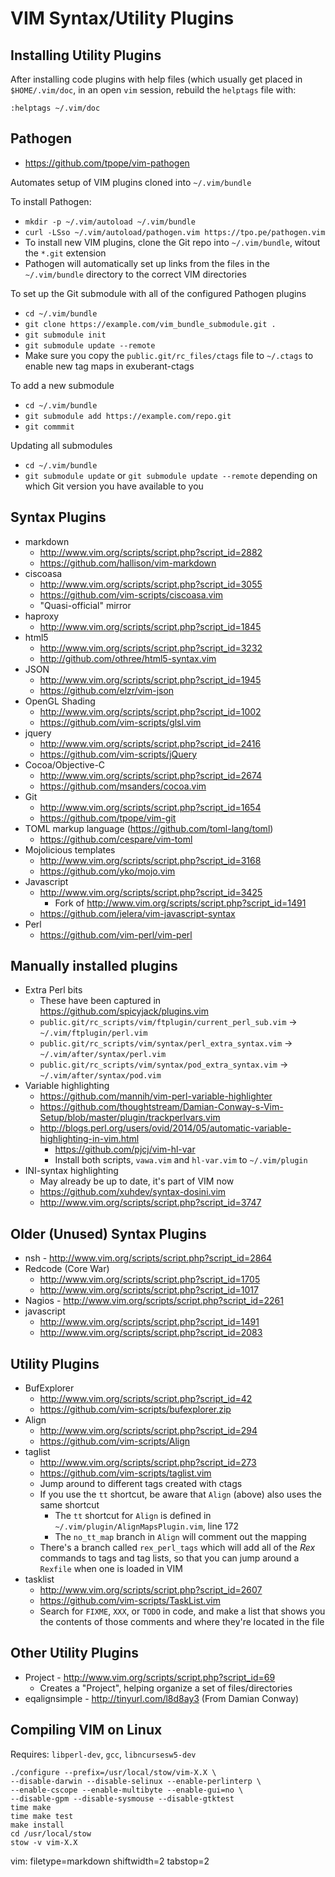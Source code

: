 # VIM Syntax/Utility Plugins #

## Installing Utility Plugins ##

After installing code plugins with help files (which usually get placed in
`$HOME/.vim/doc`, in an open `vim` session, rebuild the `helptags` file with:

    :helptags ~/.vim/doc

## Pathogen ##
- https://github.com/tpope/vim-pathogen

Automates setup of VIM plugins cloned into `~/.vim/bundle`

To install Pathogen:
  - `mkdir -p ~/.vim/autoload ~/.vim/bundle`
  - `curl -LSso ~/.vim/autoload/pathogen.vim https://tpo.pe/pathogen.vim`
- To install new VIM plugins, clone the Git repo into `~/.vim/bundle`, witout
  the `*.git` extension
- Pathogen will automatically set up links from the files in the
`~/.vim/bundle` directory to the correct VIM directories

To set up the Git submodule with all of the configured Pathogen plugins
- `cd ~/.vim/bundle`
- `git clone https://example.com/vim_bundle_submodule.git .`
- `git submodule init`
- `git submodule update --remote`
- Make sure you copy the `public.git/rc_files/ctags` file to `~/.ctags` to
  enable new tag maps in exuberant-ctags

To add a new submodule
- `cd ~/.vim/bundle`
- `git submodule add https://example.com/repo.git`
- `git commmit`

Updating all submodules
- `cd ~/.vim/bundle`
- `git submodule update` or `git submodule update --remote` depending on which
  Git version you have available to you

## Syntax Plugins ##
- markdown
  - http://www.vim.org/scripts/script.php?script_id=2882
  - https://github.com/hallison/vim-markdown
- ciscoasa
  - http://www.vim.org/scripts/script.php?script_id=3055
  - https://github.com/vim-scripts/ciscoasa.vim
  - "Quasi-official" mirror
- haproxy
  - http://www.vim.org/scripts/script.php?script_id=1845
- html5
  - http://www.vim.org/scripts/script.php?script_id=3232
  - http://github.com/othree/html5-syntax.vim
- JSON
  - http://www.vim.org/scripts/script.php?script_id=1945
  - https://github.com/elzr/vim-json
- OpenGL Shading
  - http://www.vim.org/scripts/script.php?script_id=1002
  - https://github.com/vim-scripts/glsl.vim
- jquery
  - http://www.vim.org/scripts/script.php?script_id=2416
  - https://github.com/vim-scripts/jQuery
- Cocoa/Objective-C
  - http://www.vim.org/scripts/script.php?script_id=2674
  - https://github.com/msanders/cocoa.vim
- Git
  - http://www.vim.org/scripts/script.php?script_id=1654
  - https://github.com/tpope/vim-git
- TOML markup language (https://github.com/toml-lang/toml) 
  - https://github.com/cespare/vim-toml
- Mojolicious templates
  - http://www.vim.org/scripts/script.php?script_id=3168
  - https://github.com/yko/mojo.vim
- Javascript
  - http://www.vim.org/scripts/script.php?script_id=3425
    - Fork of http://www.vim.org/scripts/script.php?script_id=1491
  - https://github.com/jelera/vim-javascript-syntax
- Perl
  - https://github.com/vim-perl/vim-perl

## Manually installed plugins ##
- Extra Perl bits
  - These have been captured in https://github.com/spicyjack/plugins.vim
  - `public.git/rc_scripts/vim/ftplugin/current_perl_sub.vim` ->
    `~/.vim/ftplugin/perl.vim`
  - `public.git/rc_scripts/vim/syntax/perl_extra_syntax.vim` ->
    `~/.vim/after/syntax/perl.vim`
  - `public.git/rc_scripts/vim/syntax/pod_extra_syntax.vim` ->
    `~/.vim/after/syntax/pod.vim`
- Variable highlighting
  - https://github.com/mannih/vim-perl-variable-highlighter
  - https://github.com/thoughtstream/Damian-Conway-s-Vim-Setup/blob/master/plugin/trackperlvars.vim
  - http://blogs.perl.org/users/ovid/2014/05/automatic-variable-highlighting-in-vim.html
    - https://github.com/pjcj/vim-hl-var
    - Install both scripts, `vawa.vim` and `hl-var.vim` to `~/.vim/plugin`
- INI-syntax highlighting
  - May already be up to date, it's part of VIM now
  - https://github.com/xuhdev/syntax-dosini.vim
  - http://www.vim.org/scripts/script.php?script_id=3747

## Older (Unused) Syntax Plugins ##
- nsh - http://www.vim.org/scripts/script.php?script_id=2864
- Redcode  (Core War)
  - http://www.vim.org/scripts/script.php?script_id=1705
  - http://www.vim.org/scripts/script.php?script_id=1017
- Nagios - http://www.vim.org/scripts/script.php?script_id=2261
- javascript
  - http://www.vim.org/scripts/script.php?script_id=1491
  - http://www.vim.org/scripts/script.php?script_id=2083

## Utility Plugins ##
- BufExplorer
  - http://www.vim.org/scripts/script.php?script_id=42
  - https://github.com/vim-scripts/bufexplorer.zip
- Align
  - http://www.vim.org/scripts/script.php?script_id=294
  - https://github.com/vim-scripts/Align
- taglist
  - http://www.vim.org/scripts/script.php?script_id=273
  - https://github.com/vim-scripts/taglist.vim
  - Jump around to different tags created with ctags
  - If you use the `tt` shortcut, be aware that `Align` (above) also uses the
    same shortcut
    - The `tt` shortcut for `Align` is defined in
      `~/.vim/plugin/AlignMapsPlugin.vim`, line 172
    - The `no_tt_map` branch in `Align` will comment out the mapping
  - There's a branch called `rex_perl_tags` which will add all of the _Rex_
    commands to tags and tag lists, so that you can jump around a `Rexfile`
    when one is loaded in VIM
- tasklist
  - http://www.vim.org/scripts/script.php?script_id=2607
  - https://github.com/vim-scripts/TaskList.vim
  - Search for `FIXME`, `XXX`, or `TODO` in code, and make a list that shows
    you the contents of those comments and where they're located in the file

## Other Utility Plugins ##
- Project - http://www.vim.org/scripts/script.php?script_id=69
  - Creates a "Project", helping organize a set of files/directories
- eqalignsimple - http://tinyurl.com/l8d8ay3 (From Damian Conway)

## Compiling VIM on Linux ##
Requires: `libperl-dev`, `gcc`, `libncursesw5-dev`

    ./configure --prefix=/usr/local/stow/vim-X.X \
    --disable-darwin --disable-selinux --enable-perlinterp \
    --enable-cscope --enable-multibyte --enable-gui=no \
    --disable-gpm --disable-sysmouse --disable-gtktest
    time make
    time make test
    make install
    cd /usr/local/stow
    stow -v vim-X.X

vim: filetype=markdown shiftwidth=2 tabstop=2
